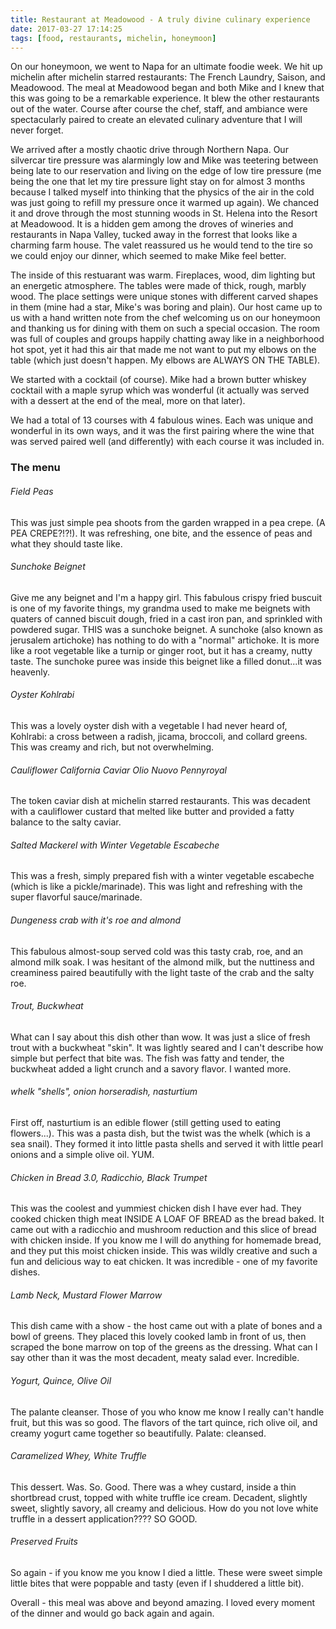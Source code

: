 ```yaml
---
title: Restaurant at Meadowood - A truly divine culinary experience
date: 2017-03-27 17:14:25
tags: [food, restaurants, michelin, honeymoon]
---
```


On our honeymoon, we went to Napa for an ultimate foodie week.  We hit up michelin after michelin starred restaurants: The French Laundry, Saison, and Meadowood. The meal at Meadowood began and both Mike and I knew that this was going to be a remarkable experience.  It blew the other restaurants out of the water.  Course after course the chef, staff, and ambiance were spectacularly paired to create an elevated culinary adventure that I will never forget. 
<!-- more -->

We arrived after a mostly chaotic drive through Northern Napa. Our silvercar tire pressure was alarmingly low and Mike was teetering between being late to our reservation and living on the edge of low tire pressure (me being the one that let my tire pressure light stay on for almost 3 months because I talked myself into thinking that the physics of the air in the cold was just going to refill my pressure once it warmed up again). We chanced it and drove through the most stunning woods in St. Helena into the Resort at Meadowood.  It is a hidden gem among the droves of wineries and restaurants in Napa Valley, tucked away in the forrest that looks like a charming farm house.  The valet reassured us he would tend to the tire so we could enjoy our dinner, which seemed to make Mike feel better.

The inside of this restuarant was warm.  Fireplaces, wood, dim lighting but an energetic atmosphere.  The tables were made of thick, rough, marbly wood. The place settings were unique stones with different carved shapes in them (mine had a star, Mike's was boring and plain).  Our host came up to us with a hand written note from the chef welcoming us on our honeymoon and thanking us for dining with them on such a special occasion. The room was full of couples and groups happily chatting away like in a neighborhood hot spot, yet it had this air that made me not want to put my elbows on the table (which just doesn't happen. My elbows are ALWAYS ON THE TABLE).

We started with a cocktail (of course).  Mike had a brown butter whiskey cocktail with a maple syrup which was wonderful (it actually was served with a dessert at the end of the meal, more on that later).

We had a total of 13 courses with 4 fabulous wines.  Each was unique and wonderful in its own ways, and it was the first pairing where the wine that was served paired well (and differently) with each course it was included in. 

### The menu

###### Field Peas
This was just simple pea shoots from the garden wrapped in a pea crepe. (A PEA CREPE?!?!). It was refreshing, one bite, and the essence of peas and what they should taste like.

###### Sunchoke Beignet
Give me any beignet and I'm a happy girl.  This fabulous crispy fried buscuit is one of my favorite things, my grandma used to make me beignets with quaters of canned biscuit dough, fried in a cast iron pan, and sprinkled with powdered sugar. THIS was a sunchoke beignet. A sunchoke (also known as jerusalem artichoke) has nothing to do with a "normal" artichoke.  It is more like a root vegetable like a turnip or ginger root, but it has a creamy, nutty taste.  The sunchoke puree was inside this beignet like a filled donut...it was heavenly. 

###### Oyster Kohlrabi
This was a lovely oyster dish with a vegetable I had never heard of, Kohlrabi: a cross between a radish, jicama, broccoli, and collard greens.  This was creamy and rich, but not overwhelming.

###### Cauliflower California Caviar Olio Nuovo Pennyroyal
The token caviar dish at michelin starred restaurants. This was decadent with a cauliflower custard that melted like butter and provided a fatty balance to the salty caviar.

######  Salted Mackerel with Winter Vegetable Escabeche
This was a fresh, simply prepared fish with a winter vegetable escabeche (which is like a pickle/marinade).  This was light and refreshing with the super flavorful sauce/marinade.

###### Dungeness crab with it's roe and almond
This fabulous almost-soup served cold was this tasty crab, roe, and an almond milk soak. I was hesitant of the almond milk, but the nuttiness and creaminess paired beautifully with the light taste of the crab and the salty roe.

###### Trout, Buckwheat
What can I say about this dish other than wow.  It was just a slice of fresh trout with a buckwheat "skin".  It was lightly seared and I can't describe how simple but perfect that bite was.  The fish was fatty and tender, the buckwheat added a light crunch and a savory flavor. I wanted more.

###### whelk "shells", onion horseradish, nasturtium
First off, nasturtium is an edible flower (still getting used to eating flowers...).  This was a pasta dish, but the twist was the whelk (which is a sea snail).  They formed it into little pasta shells and served it with little pearl onions and a simple olive oil. YUM.

###### Chicken in Bread 3.0, Radicchio, Black Trumpet
This was the coolest and yummiest chicken dish I have ever had.  They cooked chicken thigh meat INSIDE A LOAF OF BREAD as the bread baked.  It came out with a radicchio and mushroom reduction and this slice of bread with chicken inside. If you know me I will do anything for homemade bread, and they put this moist chicken inside.  This was wildly creative and such a fun and delicious way to eat chicken.  It was incredible - one of my favorite dishes.

###### Lamb Neck, Mustard Flower Marrow
This dish came with a show - the host came out with a plate of bones and a bowl of greens.  They placed this lovely cooked lamb in front of us, then scraped the bone marrow on top of the greens as the dressing. What can I say other than it was the most decadent, meaty salad ever.  Incredible.

###### Yogurt, Quince, Olive Oil
The palante cleanser.  Those of you who know me know I really can't handle fruit, but this was so good.  The flavors of the tart quince, rich olive oil, and creamy yogurt came together so beautifully.  Palate: cleansed.

###### Caramelized Whey, White Truffle
This dessert. Was. So. Good.  There was a whey custard, inside a thin shortbread crust, topped with white truffle ice cream. Decadent, slightly sweet, slightly savory, all creamy and delicious.  How do you not love white truffle in a dessert application???? SO GOOD.

###### Preserved Fruits
So again - if you know me you know I died a little. These were sweet simple little bites that were poppable and tasty (even if I shuddered a little bit).

Overall - this meal was above and beyond amazing. I loved every moment of the dinner and would go back again and again.


